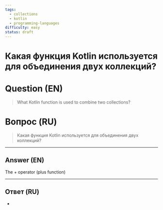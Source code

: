 ```yaml
---
tags:
  - collections
  - kotlin
  - programming-languages
difficulty: easy
status: draft
---
```


# Какая функция Kotlin используется для объединения двух коллекций?

# Question (EN)
> What Kotlin function is used to combine two collections?

# Вопрос (RU)
> Какая функция Kotlin используется для объединения двух коллекций?

---

## Answer (EN)

The + operator (plus function)

---

## Ответ (RU)

+

